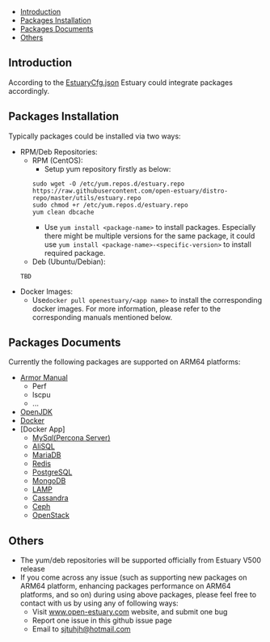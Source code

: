 * [Introduction](#1)
* [Packages Installation](#2)
* [Packages Documents](#3)
* [Others](#4)


<h2 id="1">Introduction</h2>

According to the [EstuaryCfg.json](https://github.com/open-estuary/estuary/blob/master/estuarycfg.json) 
Estuary could integrate packages accordingly. 

<h2 id="2">Packages Installation</h2>

Typically packages could be installed via two ways:
- RPM/Deb Repositories:
  - RPM (CentOS): 
    - Setup yum repository firstly as below:
    ```
    sudo wget -O /etc/yum.repos.d/estuary.repo https://raw.githubusercontent.com/open-estuary/distro-repo/master/utils/estuary.repo
    sudo chmod +r /etc/yum.repos.d/estuary.repo
    yum clean dbcache
    ```
    - Use `yum install <package-name>` to install packages. Especially there might be multiple versions for the same package, it could use `yum install <package-name>-<specific-version>` to install required package. 
  - Deb (Ubuntu/Debian):
   ```
   TBD
    ```
- Docker Images:
  - Use`docker pull openestuary/<app name>` to install the corresponding docker images. For more information, please refer to the corresponding manuals mentioned below. 

<h2 id="3">Packages Documents</h2>
Currently the following packages are supported on ARM64 platforms:

- [Armor Manual](https://github.com/open-estuary/estuary/blob/master/doc/Armor_Manual.4All.md) 
    - Perf
    - lscpu
    - ...
- [OpenJDK](https://github.com/open-estuary/packages/blob/master/openjdk/OpenJdk_Manual.md) 
- [Docker](https://github.com/open-estuary/estuary/blob/master/doc/Introduction_for_Docker.md)
- [Docker App]
    - [MySql(Percona Server)](https://github.com/open-estuary/packages/blob/master/docker_apps/mysql/MySql_Manual.md)
    - [AliSQL](https://github.com/open-estuary/packages/blob/master/docker_apps/alisql/AliSQL_Manual.md)
    - [MariaDB](https://github.com/open-estuary/packages/blob/master/docker_apps/mariadb/MariaDB_Manual.md)
    - [Redis](https://github.com/open-estuary/packages/blob/master/docker_apps/redis/Redis_Manual.md)
    - [PostgreSQL](https://github.com/open-estuary/packages/blob/master/docker_apps/postgresql/PostgreSQL_Manual.md)
    - [MongoDB](https://github.com/open-estuary/packages/blob/master/docker_apps/mongodb/MongoDB_Manual.md)
    - [LAMP](https://github.com/open-estuary/packages/blob/master/docker_apps/lamp/LAMP_Manual.md)
    - [Cassandra](https://github.com/open-estuary/packages/blob/master/docker_apps/cassandra/Cassandra_Manual.md)
    - [Ceph](https://github.com/open-estuary/packages/blob/master/docker_apps/ceph/Ceph_Manual.md)
    - [OpenStack](https://github.com/open-estuary/packages/blob/master/openstack/doc/OpenStack_Manual.md)
    
       
<h2 id="4">Others</h2>

- The yum/deb repositories will be supported officially from Estuary V500 release
- If you come across any issue (such as supporting new packages on ARM64 platform, enhancing packages performance on ARM64 platforms, and so on) during using above packages, please feel free to contact with us by using any of following ways:
  - Visit www.open-estuary.com website, and submit one bug
  - Report one issue in this github issue page
  - Email to sjtuhjh@hotmail.com
